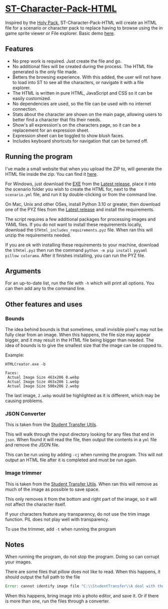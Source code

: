 # [ST-Character-Pack-HTML](https://github.com/coreman14/ST-Character-Pack-HTML)

Inspired by the [Holy Pack](https://www.tfgames.site/phpbb3/viewtopic.php?f=72&t=15688), ST-Character-Pack-HTML will create an HTML file for a scenario or character pack to replace having to browse using the in game sprite viewer or File explorer. Basic demo [here](https://coreman14.github.io/ST-Character-Pack-HTML/).

## Features

-   No prep work is required. Just create the file and go.
-   No additional files will be created during the process. The HTML file generated is the only file made.
-   Betters the browsing experience. With this added, the user will not have to load into ST to see all the characters, or navigate it with a file explorer.
-   The HTML is written in pure HTML, JavaScript and CSS so it can be easily customized.
-   No dependencies are used, so the file can be used with no internet connection.
-   Stats about the character are shown on the main page, allowing users to better find a character that fits their needs.
-   Show's all expression's on the characters page, so it can be a replacement for an expression sheet.
-   Expression sheet can be toggled to show blush faces.
-   Includes keyboard shortcuts for navigation that can be turned off.

## Running the program

I've made a small website that when you upload the ZIP to, will generate the HTML file inside the zip. You can find it [here](https://html.coreman14.com/).

For Windows, just download the [EXE](https://github.com/coreman14/ST-Character-Pack-HTML/releases/latest/download/HTMLCreator.exe) from the [Latest release](https://github.com/coreman14/ST-Character-Pack-HTML/releases/latest), place it into the scenario folder you wish to create the HTML for, next to the `scenario.yml` file, and run it by double-clicking or from the command line.

On Mac, Unix and other OSes, install Python 3.10 or greater, then download one of the PYZ files from the [Latest release](https://github.com/coreman14/ST-Character-Pack-HTML/releases/latest) and install the requirements.

The script requires a few additional packages for processing images and YAML files. If you do not want to install these requirements locally, download the `STHtml_includes_requirements.pyz` file. When ran this will unzip the requirements needed.

If you are ok with installing these requirements to your machine, download the `STHtml.pyz` then run the command `python -m pip install pyyaml pillow colorama`. After it finishes installing, you can run the PYZ file.

## Arguments

For an up-to-date list, run the file with `-h` which will print all options. You can then add any to the command line.

## Other features and uses

### Bounds

The idea behind bounds is that sometimes, small invisible pixel's may not be fully clear from an image. When this happens, the file size may appear bigger, and it may result in the HTML file being bigger than needed. The idea of bounds is to give the smallest size that the image can be cropped to.

Example:

```properties
HTMLCreator.exe -b

Faces:
 Actual Image Size 463x206 0.webp
 Actual Image Size 463x206 1.webp
 Actual Image Size 500x206 2.webp
```

The last image, `2.webp` would be highlighted as it is different, which may be causing problems.

### JSON Converter

This is taken from the [Student Transfer Utils](https://utils.student-transfer.com).

This will walk through the input directory looking for any files that end in `json`. When found it will read the file, then output the contents in a `yml` file and remove the JSON file.

This can be run using by adding `-cj` when running the program. This will not output an HTML file after it is completed and must be run again.

### Image trimmer

This is taken from the [Student Transfer Utils](https://utils.student-transfer.com). When ran this will remove as much of the image as possible to save space.

This only removes it from the bottom and right part of the image, so it will not affect the character itself.

If your characters feature any transparency, do not use the trim image function. PIL does not play well with transparency.

To use the trimmer, add `-t` when running the program

## Notes

When running the program, do not stop the program. Doing so can corrupt your images.

There are some files that pillow does not like to read. When this happens, it should output the full path to the file

```js
Error: cannot identify image file "C:\\StudentTransfer\\A deal with the devil\\characters\\corneliasaya\\a\\faces\\face\\0.png". Please convert the file to png or webp.
```

When this happens, bring image into a photo editor, and save it. Or if there is more than one, run the files through a converter.
